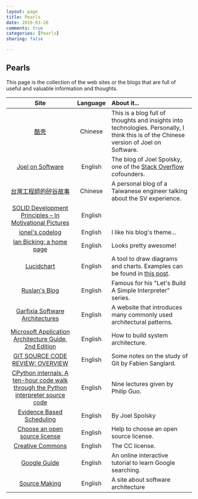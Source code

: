 ```yaml
---
layout: page
title: Pearls
date: 2016-03-26
comments: true
categories: [Pearls]
sharing: false

---
```


## Pearls

This page is the collection of the web sites or the blogs that are full of useful and valuable information and thoughts.

| Site | Language | About it... |
|:----:|:--------:|:-----------|
|[酷壳](http://coolshell.cn/)| Chinese | This is a blog full of thoughts and insights into technologies. Personally, I think this is of the Chinese version of Joel on Software. |
| [Joel on Software](http://www.joelonsoftware.com/) | English | The blog of Joel Spolsky, one of the [Stack Overflow](http://stackoverflow.com/) cofounders. |
|[台灣工程師的矽谷故事](http://winston-zh.attlin.com/)| Chinese | A personal blog of a Taiwanese engineer talking about the SV experience.|
|[SOLID Development Principles – In Motivational Pictures](https://lostechies.com/derickbailey/2009/02/11/solid-development-principles-in-motivational-pictures/)| English | |
|[ionel's codelog](https://blog.ionelmc.ro/)| English | I like his blog's theme... |
|[Ian Bicking: a home page](http://www.ianbicking.org/)| English | Looks pretty awesome! |
|[Lucidchart](https://www.lucidchart.com/)| English | A tool to draw diagrams and charts. Examples can be found in [this post](https://blog.ionelmc.ro/2015/02/09/understanding-python-metaclasses/). |
|[Ruslan's Blog](https://ruslanspivak.com/)| English | Famous for his "Let's Build A Simple Interpreter" series. |
|[Garfixia Software Architectures](http://www.dossier-andreas.net/software_architecture/)| English | A website that introduces many commonly used architectural patterns. |
|[Microsoft Application Architecture Guide, 2nd Edition](https://msdn.microsoft.com/en-us/library/ff650706.aspx)| English | How to build system architecture. |
| [GIT SOURCE CODE REVIEW: OVERVIEW](http://fabiensanglard.net/git_code_review/) | English | Some notes on the study of Git by Fabien Sanglard. |
| [CPython internals: A ten-hour code walk through the Python interpreter source code](http://pgbovine.net/cpython-internals.htm) | English | Nine lectures given by Philip Guo. |
| [Evidence Based Scheduling](http://www.joelonsoftware.com/items/2007/10/26.html) | English | By Joel Spolsky |
| [Choose an open source license](http://choosealicense.com/) | English | Help to choose an open source license. |
| [Creative Commons](https://creativecommons.org/) | English | The CC license. |
| [Google Guide](http://www.googleguide.com/) | English | An online interactive tutorial to learn Google searching. |
| [Source Making](https://sourcemaking.com/) | English | A site about software architecture |

